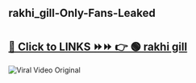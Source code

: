 
 ## rakhi_gill-Only-Fans-Leaked

# <h2><a href="https://clipsfans.com/rakhi_gill&ref=git">🔗 Click to LINKS ⏩⏩ 👉 🟢 rakhi gill </a></h2>

<a href="https://clipsfans.com/rakhi_gill&ref=git" rel="nofollow" data-target="animated-image.originalLink"><img src="https://i.ibb.co.com/xMMVF88/686577567.gif" alt="Viral Video Original" style="max-width: 100%; display: inline-block;" data-target="animated-image.originalImage"></a>
